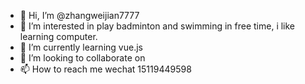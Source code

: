 - 👋 Hi, I’m @zhangweijian7777
- 👀 I’m interested in play badminton and swimming in free time, i like learning computer.
- 🌱 I’m currently learning vue.js
- 💞️ I’m looking to collaborate on 
- 📫 How to reach me wechat 15119449598

<!---
zhangweijian7777/zhangweijian7777 is a ✨ special ✨ repository because its `README.md` (this file) appears on your GitHub profile.
You can click the Preview link to take a look at your changes.
--->
